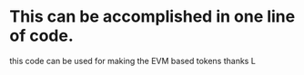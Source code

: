 # This can be accomplished in one line of code.

this code can be used for making the EVM based tokens thanks L

